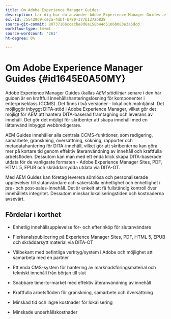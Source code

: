 ```yaml
---
title: Om Adobe Experience Manager Guides
description: Lär dig hur du använder Adobe Experience Manager Guides as a Cloud Service
exl-id: c55429d9-ce2a-4dbf-b780-377b1372b828
source-git-commit: 8073716bccacbe8d6a158b44d5106b083e3a5dcd
workflow-type: tm+mt
source-wordcount: '261'
ht-degree: 0%

---
```


# Om Adobe Experience Manager Guides {#id1645E0A50MY}

Adobe Experience Manager Guides \(kallas *AEM stödlinjer* senare i den här guiden är en kraftfull innehållshanteringslösning för komponenter i enterpriseklass \(CCMS\). Det finns i två versioner - lokal och molntjänst. Det möjliggör inbyggt DITA-stöd i Adobe Experience Manager, vilket gör det möjligt för AEM att hantera DITA-baserad framtagning och leverans av innehåll. Det gör det möjligt för skribenter att skapa innehåll med en lättanvänd inbyggd webbredigerare.

AEM Guides innehåller alla centrala CCMS-funktioner, som redigering, samarbete, granskning, översättning, sökning, rapporter och metadatahantering för DITA-innehåll, vilket gör att skribenterna kan göra mer på kortare tid genom effektiv återanvändning av innehåll och kraftfulla arbetsflöden. Dessutom kan man med ett enda klick skapa DITA-baserade utdata för de vanligaste formaten - Adobe Experience Manager Sites, PDF, HTML 5, EPUB och skräddarsydda utdata via DITA-OT.

Med AEM Guides kan företag leverera sömlösa och personaliserade upplevelser till slutanvändare och säkerställa enhetlighet och enhetlighet i pre- och post-sales-innehåll. Det är enkelt att få fullständig kontroll över innehållets integritet. Dessutom minskar lokaliseringstiden och kostnaderna avsevärt.

## Fördelar i korthet

- Enhetlig innehållsupplevelse för- och efterinköp för slutanvändare

- Flerkanalspublicering på Experience Manager Sites, PDF, HTML 5, EPUB och skräddarsytt material via DITA-OT

- Välbekant med befintliga verktyg/system i Adobe och möjlighet att samarbeta med en partner

- Ett enda CMS-system för hantering av marknadsföringsmaterial och tekniskt innehåll från början till slut

- Snabbare time-to-market med effektiv återanvändning av innehåll

- Kraftfulla arbetsflöden för granskning, samarbete och översättning

- Minskad tid och lägre kostnader för lokalisering

- Minskade underhållskostnader
